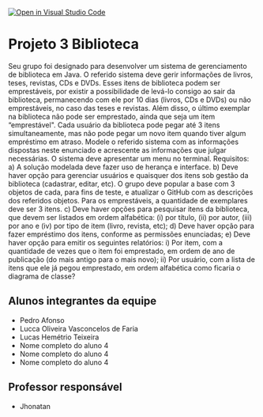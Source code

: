 [![Open in Visual Studio Code](https://classroom.github.com/assets/open-in-vscode-718a45dd9cf7e7f842a935f5ebbe5719a5e09af4491e668f4dbf3b35d5cca122.svg)](https://classroom.github.com/online_ide?assignment_repo_id=12847754&assignment_repo_type=AssignmentRepo)
# Projeto 3 Biblioteca
Seu grupo foi designado para desenvolver um sistema de gerenciamento de biblioteca em Java. O referido sistema deve gerir informações de livros, teses, revistas, CDs e DVDs. Esses itens de biblioteca podem ser emprestáveis, por existir a possibilidade de levá-lo consigo ao sair da biblioteca, permanecendo com ele por 10 dias (livros, CDs e DVDs) ou não emprestáveis, no caso das teses e revistas. Além disso, o último exemplar na biblioteca não pode ser emprestado, ainda que seja um item “emprestável". Cada usuário da biblioteca pode pegar até 3 itens simultaneamente, mas não pode pegar um novo item quando tiver algum empréstimo em atraso. Modele o referido sistema com as informações dispostas neste enunciado e acrescente as informações que julgar necessárias. O sistema deve apresentar um menu no terminal. Requisitos: a) A solução modelada deve fazer uso de herança e interface. b) Deve haver opção para gerenciar usuários e quaisquer dos itens sob gestão da biblioteca (cadastrar, editar, etc). O grupo deve popular a base com 3 objetos de cada, para fins de teste, e atualizar o GitHub com as descrições dos referidos objetos. Para os emprestáveis, a quantidade de exemplares deve ser 3 itens. c) Deve haver opções para pesquisar itens da biblioteca, que devem ser listados em ordem alfabética: (i) por título, (ii) por autor, (iii) por ano e (iv) por tipo de item (livro, revista, etc); d) Deve haver opção para fazer empréstimo dos itens, conforme as permissões enunciadas; e) Deve haver opção para emitir os seguintes relatórios: i) Por item, com a quantidade de vezes que o item foi emprestado, em ordem de ano de publicação (do mais antigo para o mais novo); ii) Por usuário, com a lista de itens que ele já pegou emprestado, em ordem alfabética como ficaria o diagrama de classe?

## Alunos integrantes da equipe

* Pedro Afonso 
* Lucca Oliveira Vasconcelos de Faria
* Lucas Hemétrio Teixeira
* Nome completo do aluno 4
* Nome completo do aluno 4
* Nome completo do aluno 4

## Professor responsável 

* Jhonatan

